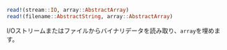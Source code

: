 ```julia
read!(stream::IO, array::AbstractArray)
read!(filename::AbstractString, array::AbstractArray)
```

I/Oストリームまたはファイルからバイナリデータを読み取り、`array`を埋めます。
